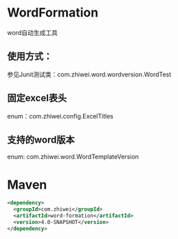 # WordFormation

word自动生成工具

## 使用方式：

参见Junit测试类：com.zhiwei.word.wordversion.WordTest

## 固定excel表头

enum：com.zhiwei.config.ExcelTitles

## 支持的word版本

enum: com.zhiwei.word.WordTemplateVersion

# Maven

```xml
<dependency>
  <groupId>com.zhiwei</groupId>
  <artifactId>word-formation</artifactId>
  <version>4.0-SNAPSHOT</version>
</dependency>
```